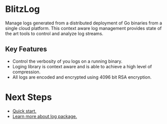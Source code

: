 # BlitzLog

Manage logs generated from a distributed deployment of Go binaries from a single cloud platform. This context aware log management provides state of the art tools to control and analyze log streams.

## Key Features

- Control the verbosity of you logs on a running binary.
- Loging library is context aware and is able to achieve a high level of compression.
- All logs are encoded and encrypted using 4096 bit RSA encryption.

# Next Steps

- [Quick start.](getting_started.md)
- [Learn more about log package.](github.com/blitzlog/log)

